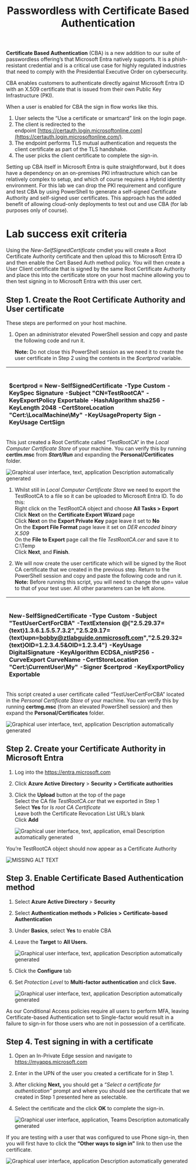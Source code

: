 ﻿---
id: pswdlesscba
title: Passwordless with Certificate Based Authentication 
sidebar_label: Certificate Based Auth
slug: /pswdlesscba
---

**Certificate Based Authentication** (CBA) is a new addition to our suite of passwordless offering’s that Microsoft Entra natively supports. It is a phish-resistant credential and is a critical use case for highly regulated industries that need to comply with the Presidential Executive Order on cybersecurity. 

CBA enables customers to authenticate directly against Microsoft Entra ID with an X.509 certificate that is issued from their own Public Key Infrastructure (PKI).

When a user is enabled for CBA the sign in flow works like this.

1. User selects the “Use a certificate or smartcard” link on the login page. 
1. The client is redirected to the endpoint [https://certauth.login.microsoftonline.com](https://certauth.login.microsoftonline.com/).
1. The endpoint performs TLS mutual authentication and requests the client certificate as part of the TLS handshake.
1. The user picks the client certificate to complete the sign-in.

Setting up CBA itself in Microsoft Entra is quite straightforward, but it does have a dependency on an on-premises PKI infrastructure which can be relatively complex to setup, and which of course requires a Hybrid identity environment. For this lab we can drop the PKI requirement and configure and test CBA by using PowerShell to generate a self-signed Certificate Authority and self-signed user certificates. This approach has the added benefit of allowing cloud-only deployments to test out and use CBA (for lab purposes only of course).

# Lab success exit criteria

Using the *New-SelfSignedCertificate* cmdlet you will create a Root Certificate Authority certificate and then upload this to Microsoft Entra ID and then enable the Cert Based Auth method policy. You will then create a User Client certificate that is signed by the same Root Certificate Authority and place this into the certificate store on your host machine allowing you to then test signing in to Microsoft Entra with this user cert.

## Step 1. Create the Root Certificate Authority and User certificate

These steps are performed on your host machine.

1. Open an administrator elevated PowerShell session and copy and paste the following code and run it. 

   **Note:** Do not close this PowerShell session as we need it to create the user certificate in Step 2 using the contents in the *$certprod* variable.

|<p><br/>$certprod = New-SelfSignedCertificate -Type Custom -KeySpec Signature -Subject "CN=TestRootCA" -KeyExportPolicy Exportable -HashAlgorithm sha256 -KeyLength 2048 -CertStoreLocation "Cert:\LocalMachine\My" -KeyUsageProperty Sign -KeyUsage CertSign </p>|
| :- |

This just created a Root Certificate called “TestRootCA” in the *Local Computer Certificate Store* of your machine. You can verify this by running **certlm.msc** from ***Start/Run*** and expanding the **Personal/Certificates** folder.

   ![Graphical user interface, text, application Description automatically generated](img/pswdlesscba.001.png)

1. Whilst still in *Local Computer Certificate Store* we need to export the TestRootCA to a file so it can be uploaded to Microsoft Entra ID. To do this:    
Right click on the TestRootCA object and choose **All Tasks > Export**  
Click **Next** on the **Certificate Export Wizard** page    
Click **Next** on the **Export Private Key** page leave it set to **No**   
On the **Export File Format** page leave it set on *DER encoded binary X.509*    
On the **File to Export** page call the file *TestRootCA.cer* and save it to C:\Temp  
Click **Next**, and **Finish**.

1. We will now create the user certificate which will be signed by the Root CA certificate that we created in the previous step. Return to the PowerShell session and copy and paste the following code and run it.   
**Note:** Before running this script, you will need to change the upn= value to that of your test user. All other parameters can be left alone.

|<p><br/>New-SelfSignedCertificate -Type Custom -Subject "TestUserCertForCBA" -TextExtension @("2.5.29.37={text}1.3.6.1.5.5.7.3.2","2.5.29.17={text}upn=bobby@ztlabguide.onmicrosoft.com","2.5.29.32={text}OID=1.2.3.4.5&OID=1.2.3.4") -KeyUsage DigitalSignature -KeyAlgorithm ECDSA\_nistP256 -CurveExport CurveName -CertStoreLocation "Cert:\CurrentUser\My" -Signer $certprod -KeyExportPolicy Exportable </p>|
| :- |

This script created a user certificate called “TestUserCertForCBA” located in the *Personal Certificate Store* of your machine. You can verify this by running **certmg.msc** (from an elevated PowerShell session) and then expand the **Personal/Certificates** folder.

   ![Graphical user interface, text, application Description automatically generated](img/pswdlesscba.002.png)

## Step 2. Create your Certificate Authority in Microsoft Entra

1. Log into the <https://entra.microsoft.com>  
1. Click **Azure Active Directory** > **Security** **> Certificate authorities**
1. Click the **Upload** button at the top of the page    
Select the CA file *TestRootCA.cer* that we exported in Step 1    
Select **Yes** for *Is root CA Certificate*  
Leave both the Certificate Revocation List URL’s blank   
Click **Add**

   ![Graphical user interface, text, application, email Description automatically generated](img/pswdlesscba.003.png)

You’re TestRootCA object should now appear as a Certificate Authority

   ![MISSING ALT TEXT](img/pswdlesscba.004.png)

## Step 3. Enable Certificate Based Authentication method

1. Select **Azure Active Directory** > **Security** 
1. Select **Authentication methods** **> Policies >** **Certificate-based Authentication**
1. Under **Basics**, select **Yes** to enable CBA
1. Leave the **Target** to **All Users.**

   ![Graphical user interface, text, application Description automatically generated](img/pswdlesscba.005.png)

1. Click the **Configure** tab
1. Set *Protection Level* to **Multi-factor authentication** and click **Save.**

   ![Graphical user interface, text, application Description automatically generated](img/pswdlesscba.006.png)

As our Conditional Access policies require all users to perform MFA, leaving Certificate-based Authentication set to Single-factor would result in a failure to sign-in for those users who are not in possession of a certificate.

## Step 4. Test signing in with a certificate

1. Open an In-Private Edge session and navigate to <https://myapps.microsoft.com> 
1. Enter in the UPN of the user you created a certificate for in Step 1.
1. After clicking **Next,** you should get a *“Select a certificate for authentication”* prompt and where you should see the certificate that we created in Step 1 presented here as selectable.
1. Select the certificate and the click **OK** to complete the sign-in.

   ![Graphical user interface, application, Teams Description automatically generated](img/pswdlesscba.007.png)

If you are testing with a user that was configured to use Phone sign-in, then you will first have to click the **“Other ways to sign in”** link to then use the certificate.

   ![Graphical user interface, application Description automatically generated](img/pswdlesscba.008.png)
